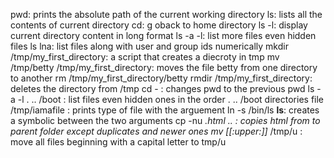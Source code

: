 pwd: prints the absolute path of the current working directory
ls: lists all the contents of current directory
cd: g oback to home directory
ls -l: display current directory content in long format
ls -a -l: list more files even hidden files
ls lna: list files along with user and group ids numerically
mkdir /tmp/my_first_directory: a script that creates a diecroty in tmp
mv /tmp/betty /tmp/my_first_directory: moves the file betty from one directory to another
rm /tmp/my_first_directory/betty
rmdir /tmp/my_first_directory: deletes the directory from /tmp
cd - : changes pwd to the previous pwd
ls -a -l . .. /boot : list files even hidden ones in the order . .. /boot directories
file /tmp/iamafile : prints type  of file with the arguement
ln -s /bin/ls __ls__: creates a symbolic between the two arguments
cp -nu *.html .. : copies html from to parent folder except duplicates and newer ones
mv [[:upper:]]* /tmp/u : move all files beginning with a capital letter to tmp/u
